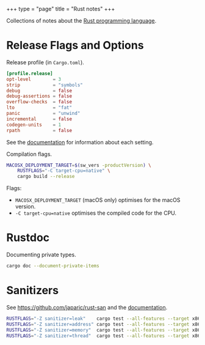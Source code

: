 +++
type = "page"
title = "Rust notes"
+++

Collections of notes about the [Rust programming language].

[Rust programming language]: https://rust-lang.org

# Release Flags and Options

Release profile (in `Cargo.toml`).

```toml
[profile.release]
opt-level        = 3
strip            = "symbols"
debug            = false
debug-assertions = false
overflow-checks  = false
lto              = "fat"
panic            = "unwind"
incremental      = false
codegen-units    = 1
rpath            = false
```

See the [documentation][profile_docs] for information about each setting.

[profile_docs]: https://doc.rust-lang.org/cargo/reference/profiles.html

Compilation flags.

```bash
MACOSX_DEPLOYMENT_TARGET=$(sw_vers -productVersion) \
	RUSTFLAGS="-C target-cpu=native" \
	cargo build --release
```

Flags:
 * `MACOSX_DEPLOYMENT_TARGET` (macOS only) optimises for the macOS version.
 * `-C target-cpu=native` optimises the compiled code for the CPU.


# Rustdoc

Documenting private types.

```bash
cargo doc --document-private-items
```


# Sanitizers

See <https://github.com/japaric/rust-san> and the [documentation][san_docs].

[san_docs]: https://doc.rust-lang.org/nightly/unstable-book/compiler-flags/sanitizer.html

```bash
RUSTFLAGS="-Z sanitizer=leak"    cargo test --all-features --target x86_64-unknown-linux-gnu
RUSTFLAGS="-Z sanitizer=address" cargo test --all-features --target x86_64-unknown-linux-gnu
RUSTFLAGS="-Z sanitizer=memory"  cargo test --all-features --target x86_64-unknown-linux-gnu
RUSTFLAGS="-Z sanitizer=thread"  cargo test --all-features --target x86_64-unknown-linux-gnu
```
